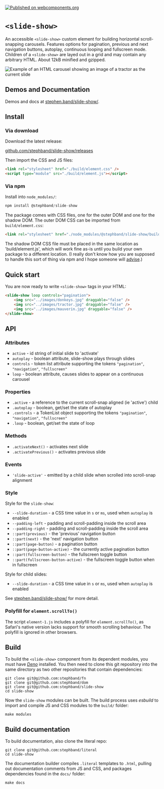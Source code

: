 
[![Published on webcomponents.org](https://img.shields.io/badge/webcomponents.org-published-blue.svg)](https://www.webcomponents.org/element/@stephband/slide-show)

# `<slide-show>`
An accessible `<slide-show>` custom element for building horizontal scroll-snapping
carousels. Features options for pagination, previous and next navigation buttons, autoplay,
continuous looping and fullscreen mode. Children of a `<slide-show>` are layed out in a grid
and may contain any arbitrary HTML. About 12kB minified and gzipped.

![Example of an HTML carousel showing an image of a tractor as the current slide](https://user-images.githubusercontent.com/69022/163908499-3eab9f2e-c8f5-4249-ad60-7f18ad235492.jpg)

## Demos and Documentation

Demos and docs at [stephen.band/slide-show/](https://stephen.band/slide-show/).

## Install

### Via download

Download the latest release:

<a href="https://github.com/stephband/slide-show/releases">github.com/stephband/slide-show/releases</a>

Then import the CSS and JS files:

```html
<link rel="stylesheet" href="./build/element.css" />
<script type="module" src="./build/element.js"></script>
```

### Via npm

Install into `node_modules/`:

```js
npm install @stephband/slide-show
```

The package comes with CSS files, one for the outer DOM and one for the shadow
DOM. The outer DOM CSS can be imported from `build/element.css`:

```html
<link rel="stylesheet" href="./node_modules/@stephband/slide-show/build/element.css" />
```

The shadow DOM CSS file must be placed in the same location as 'build/element.js',
which will work fine as-is until you build your own package to a different location. (I
really don't know how you are supposed to handle this sort of thing via npm and I
hope someone will <a href="https://github.com/stephband/slide-show/issues">advise</a>.)

## Quick start

You are now ready to write `<slide-show>` tags in your HTML:

```html
<slide-show loop controls="pagination">
    <img src="../images/donkeys.jpg" draggable="false" />
    <img src="../images/tractor.jpg" draggable="false" />
    <img src="../images/mauverin.jpg" draggable="false" />
</slide-show>
```

## API

### Attributes

- `active`   - id string of initial slide to 'activate'
- `autoplay` - boolean attribute, slide-show plays through slides
- `controls` - token list attribute supporting the tokens `"pagination"`, `"navigation"`, `"fullscreen"`
- `loop`     - boolean attribute, causes slides to appear on a continuous carousel

### Properties

- `.active`   - a reference to the current scroll-snap aligned (ie 'active') child
- `.autoplay` - boolean, get/set the state of autoplay
- `.controls` - a TokenList object supporting the tokens `"pagination"`, `"navigation"`, `"fullscreen"`
- `.loop`     - boolean, get/set the state of loop

### Methods

- `.activateNext()`     - activates next slide
- `.activatePrevious()` - activates previous slide

### Events

- `'slide-active'` - emitted by a child slide when scrolled into scroll-snap alignment

### Style

Style for the `slide-show`:

- `--slide-duration` - a CSS time value in `s` or `ms`, used when `autoplay` is enabled
- `--padding-left` - padding and scroll-padding inside the scroll area
- `--padding-right` - padding and scroll-padding inside the scroll area
- `::part(previous)` - the 'previous' navigation button
- `::part(next)` - the 'next' navigation button
- `::part(page-button)` - a pagination button
- `::part(page-button-active)` - the currently active pagination button
- `::part(fullscreen-button)` - the fullscreen toggle button
- `::part(fullscreen-button-active)` - the fullscreen toggle button when in fullscreen

Style for child slides:

- `--slide-duration` - a CSS time value in `s` or `ms`, used when `autoplay` is enabled

See [stephen.band/slide-show/](https://stephen.band/slide-show/) for more detail.

### Polyfill for `element.scrollTo()`

The script `element-1.js` includes a polyfill for `element.scrollTo()`, as
Safari's native version lacks support for smooth scrolling behaviour. The
polyfill is ignored in other browsers.


## Build

To build the `<slide-show>` component from its dependent modules, you must have
[_Deno_](https://deno.land/) installed. You then need to clone this git
repository into the same directory as two other repositories that contain
dependencies:

```cli
git clone git@github.com:stephband/fn
git clone git@github.com:stephband/dom
git clone git@github.com:stephband/slide-show
cd slide-show
```

Now the `slide-show` modules can be built. The build process uses *esbuild*
to import and compile JS and CSS modules to the `build/` folder:

```cli
make modules
```

## Build documentation

To build documentation, also clone the literal repo:

```cli
git clone git@github.com:stephband/literal
cd slide-show
```

The documentation builder compiles `.literal` templates to `.html`, pulling out
documentation comments from JS and CSS, and packages dependencies found in
the `docs/` folder:

```cli
make docs
```
